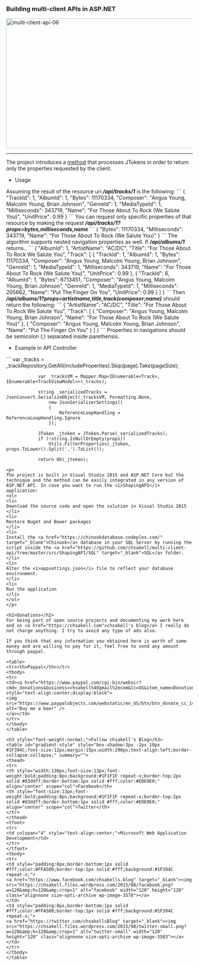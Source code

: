 <h3>Building multi-client APIs in ASP.NET</h3>
<a href="http://wp.me/p3mRWu-15c" rel="attachment wp-att-4229" target="_blank"><img src="https://chsakell.files.wordpress.com/2016/02/multi-client-api-06.jpg" alt="multi-client-api-06" width="600" height="350" class="alignnone size-full wp-image-4229" /></a>
<hr/>
The project introduces a <a href="https://github.com/chsakell/multi-client-api/blob/master/src/ShapingAPI/Infrastructure/Core/Utils.cs" target="_blank">method</a> that processes JTokens in order to return only the properties requested by the client.
<ul>
<li>Usage</li>
</ul>
Assuming the result of the resource uri <strong><i>/api/tracks/1</i></strong> is the following:
```
{
  "TrackId": 1,
  "AlbumId": 1,
  "Bytes": 11170334,
  "Composer": "Angus Young, Malcolm Young, Brian Johnson",
  "GenreId": 1,
  "MediaTypeId": 1,
  "Milliseconds": 343719,
  "Name": "For Those About To Rock (We Salute You)",
  "UnitPrice": 0.99
}
```
You can request only specific properties of that resource by making the request <strong><i>/api/tracks/1?props=bytes,milliseconds,name</i></strong>
```
{
  "Bytes": 11170334,
  "Milliseconds": 343719,
  "Name": "For Those About To Rock (We Salute You)"
}
```
The algorithm supports nested navigation properties as well. If <strong><i>/api/albums/1</i></strong> returns..
```
{
  "AlbumId": 1,
  "ArtistName": "AC/DC",
  "Title": "For Those About To Rock We Salute You",
  "Track": [
    {
      "TrackId": 1,
      "AlbumId": 1,
      "Bytes": 11170334,
      "Composer": "Angus Young, Malcolm Young, Brian Johnson",
      "GenreId": 1,
      "MediaTypeId": 1,
      "Milliseconds": 343719,
      "Name": "For Those About To Rock (We Salute You)",
      "UnitPrice": 0.99
    },
    {
      "TrackId": 6,
      "AlbumId": 1,
      "Bytes": 6713451,
      "Composer": "Angus Young, Malcolm Young, Brian Johnson",
      "GenreId": 1,
      "MediaTypeId": 1,
      "Milliseconds": 205662,
      "Name": "Put The Finger On You",
      "UnitPrice": 0.99
    }
  ]
}
```
Then <strong><i>/api/albums/1?props=artistname,title,track(composer;name)</i></strong> should return the following:
```
{
  "ArtistName": "AC/DC",
  "Title": "For Those About To Rock We Salute You",
  "Track": [
    {
      "Composer": "Angus Young, Malcolm Young, Brian Johnson",
      "Name": "For Those About To Rock (We Salute You)"
    },
    {
      "Composer": "Angus Young, Malcolm Young, Brian Johnson",
      "Name": "Put The Finger On You"
    }
  ]
}
```
Properties in navigations should be semicolon (;) separated inside parethensis. 
<ul>
<li>Example in API Controller</li>
</ul>
```
var _tracks = _trackRepository.GetAll(includeProperties).Skip(page).Take(pageSize);

                var _tracksVM = Mapper.Map<IEnumerable<Track>, IEnumerable<TrackViewModel>>(_tracks);

                string _serializedTracks = JsonConvert.SerializeObject(_tracksVM, Formatting.None,
                    new JsonSerializerSettings()
                    {
                        ReferenceLoopHandling = ReferenceLoopHandling.Ignore
                    });

                JToken _jtoken = JToken.Parse(_serializedTracks);
                if (!string.IsNullOrEmpty(props))
                    Utils.FilterProperties(_jtoken, props.ToLower().Split(',').ToList());

                return Ok(_jtoken);
```
<p>
The project is built in Visual Studio 2015 and ASP.NET Core but the technique and the method can be easily integrated in any version of ASP.NET API. In case you want to run the <i>ShapingAPI</i> application:
<ol>
<li>
Download the source code and open the solution in Visual Studio 2015
</li>
<li>
Restore Nuget and Bower packages
</li>
<li>
Install the <a href="https://chinookdatabase.codeplex.com/" target="_blank">Chinook</a> database in your SQL Server by running the script inside the <a href="https://github.com/chsakell/multi-client-api/tree/master/src/ShapingAPI/SQL" target="_blank">SQL</a> folder.
</li>
<li>
Alter the <i>appsettings.json</i> file to reflect your database environment.
</li>
<li>
Run the application
</li>
</ol>
</p>

<h2>Donations</h2>
For being part of open source projects and documenting my work here and on <a href="https://chsakell.com">chsakell's blog</a> I really do not charge anything. I try to avoid any type of ads also.

If you think that any information you obtained here is worth of some money and are willing to pay for it, feel free to send any amount through paypal.

<table>
<tr><th>Paypal</th></tr>
<tbody>
<tr>
<td><a href="https://www.paypal.com/cgi-bin/webscr?cmd=_donations&business=chsakell%40gmail%2ecom&lc=US&item_name=Donation%20for%20chsakell%27s%20blog&currency_code=USD&bn=PP%2dDonationsBF%3abtn_donateCC_LG%2egif%3aNonHosted" style="text-align:center;display:block">
<img src="https://www.paypalobjects.com/webstatic/en_US/btn/btn_donate_cc_147x47.png" alt="Buy me a beer" />
</a></td>
</tr>
</tbody>
</table>

<h3 style="font-weight:normal;">Follow chsakell's Blog</h3>
<table id="gradient-style" style="box-shadow:3px -2px 10px #1F394C;font-size:12px;margin:15px;width:290px;text-align:left;border-collapse:collapse;" summary="">
<thead>
<tr>
<th style="width:130px;font-size:13px;font-weight:bold;padding:8px;background:#1F1F1F repeat-x;border-top:2px solid #d3ddff;border-bottom:1px solid #fff;color:#E0E0E0;" align="center" scope="col">Facebook</th>
<th style="font-size:13px;font-weight:bold;padding:8px;background:#1F1F1F repeat-x;border-top:2px solid #d3ddff;border-bottom:1px solid #fff;color:#E0E0E0;" align="center" scope="col">Twitter</th>
</tr>
</thead>
<tfoot>
<tr>
<td colspan="4" style="text-align:center;">Microsoft Web Application Development</td>
</tr>
</tfoot>
<tbody>
<tr>
<td style="padding:8px;border-bottom:1px solid #fff;color:#FFA500;border-top:1px solid #fff;background:#1F394C repeat-x;">
<a href="https://www.facebook.com/chsakells.blog" target="_blank"><img src="https://chsakell.files.wordpress.com/2015/08/facebook.png?w=120&amp;h=120&amp;crop=1" alt="facebook" width="120" height="120" class="alignnone size-opti-archive wp-image-3578"></a>
</td>
<td style="padding:8px;border-bottom:1px solid #fff;color:#FFA500;border-top:1px solid #fff;background:#1F394C repeat-x;">
<a href="https://twitter.com/chsakellsBlog" target="_blank"><img src="https://chsakell.files.wordpress.com/2015/08/twitter-small.png?w=120&amp;h=120&amp;crop=1" alt="twitter-small" width="120" height="120" class="alignnone size-opti-archive wp-image-3583"></a>
</td>
</tr>
</tbody>
</table>
